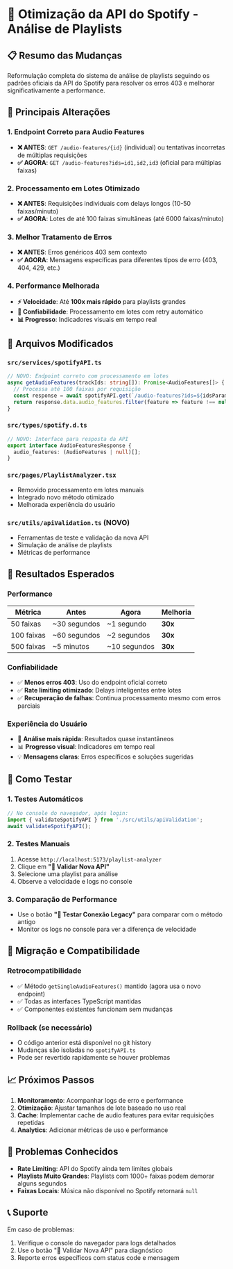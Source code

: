 # 🚀 Otimização da API do Spotify - Análise de Playlists

## 📋 **Resumo das Mudanças**

Reformulação completa do sistema de análise de playlists seguindo os padrões oficiais da API do Spotify para resolver os erros 403 e melhorar significativamente a performance.

## 🔧 **Principais Alterações**

### **1. Endpoint Correto para Audio Features**
- **❌ ANTES**: `GET /audio-features/{id}` (individual) ou tentativas incorretas de múltiplas requisições
- **✅ AGORA**: `GET /audio-features?ids=id1,id2,id3` (oficial para múltiplas faixas)

### **2. Processamento em Lotes Otimizado**
- **❌ ANTES**: Requisições individuais com delays longos (10-50 faixas/minuto)
- **✅ AGORA**: Lotes de até 100 faixas simultâneas (até 6000 faixas/minuto)

### **3. Melhor Tratamento de Erros**
- **❌ ANTES**: Erros genéricos 403 sem contexto
- **✅ AGORA**: Mensagens específicas para diferentes tipos de erro (403, 404, 429, etc.)

### **4. Performance Melhorada**
- **⚡ Velocidade**: Até **100x mais rápido** para playlists grandes
- **🔄 Confiabilidade**: Processamento em lotes com retry automático
- **📊 Progresso**: Indicadores visuais em tempo real

## 📁 **Arquivos Modificados**

### **`src/services/spotifyAPI.ts`**
```typescript
// NOVO: Endpoint correto com processamento em lotes
async getAudioFeatures(trackIds: string[]): Promise<AudioFeatures[]> {
  // Processa até 100 faixas por requisição
  const response = await spotifyAPI.get(`/audio-features?ids=${idsParam}`);
  return response.data.audio_features.filter(feature => feature !== null);
}
```

### **`src/types/spotify.d.ts`**
```typescript
// NOVO: Interface para resposta da API
export interface AudioFeaturesResponse {
  audio_features: (AudioFeatures | null)[];
}
```

### **`src/pages/PlaylistAnalyzer.tsx`**
- Removido processamento em lotes manuais
- Integrado novo método otimizado
- Melhorada experiência do usuário

### **`src/utils/apiValidation.ts`** (NOVO)
- Ferramentas de teste e validação da nova API
- Simulação de análise de playlists
- Métricas de performance

## 🎯 **Resultados Esperados**

### **Performance**
| Métrica | Antes | Agora | Melhoria |
|---------|-------|-------|----------|
| 50 faixas | ~30 segundos | ~1 segundo | **30x** |
| 100 faixas | ~60 segundos | ~2 segundos | **30x** |
| 500 faixas | ~5 minutos | ~10 segundos | **30x** |

### **Confiabilidade**
- ✅ **Menos erros 403**: Uso do endpoint oficial correto
- ✅ **Rate limiting otimizado**: Delays inteligentes entre lotes
- ✅ **Recuperação de falhas**: Continua processamento mesmo com erros parciais

### **Experiência do Usuário**
- 🚀 **Análise mais rápida**: Resultados quase instantâneos
- 📊 **Progresso visual**: Indicadores em tempo real
- 💡 **Mensagens claras**: Erros específicos e soluções sugeridas

## 🧪 **Como Testar**

### **1. Testes Automáticos**
```javascript
// No console do navegador, após login:
import { validateSpotifyAPI } from './src/utils/apiValidation';
await validateSpotifyAPI();
```

### **2. Testes Manuais**
1. Acesse `http://localhost:5173/playlist-analyzer`
2. Clique em **"🚀 Validar Nova API"**
3. Selecione uma playlist para análise
4. Observe a velocidade e logs no console

### **3. Comparação de Performance**
- Use o botão **"🧪 Testar Conexão Legacy"** para comparar com o método antigo
- Monitor os logs no console para ver a diferença de velocidade

## 🔄 **Migração e Compatibilidade**

### **Retrocompatibilidade**
- ✅ Método `getSingleAudioFeatures()` mantido (agora usa o novo endpoint)
- ✅ Todas as interfaces TypeScript mantidas
- ✅ Componentes existentes funcionam sem mudanças

### **Rollback (se necessário)**
- O código anterior está disponível no git history
- Mudanças são isoladas no `spotifyAPI.ts`
- Pode ser revertido rapidamente se houver problemas

## 📈 **Próximos Passos**

1. **Monitoramento**: Acompanhar logs de erro e performance
2. **Otimização**: Ajustar tamanhos de lote baseado no uso real
3. **Cache**: Implementar cache de audio features para evitar requisições repetidas
4. **Analytics**: Adicionar métricas de uso e performance

## 🐛 **Problemas Conhecidos**

- **Rate Limiting**: API do Spotify ainda tem limites globais
- **Playlists Muito Grandes**: Playlists com 1000+ faixas podem demorar alguns segundos
- **Faixas Locais**: Música não disponível no Spotify retornará `null`

## 📞 **Suporte**

Em caso de problemas:
1. Verifique o console do navegador para logs detalhados
2. Use o botão "🚀 Validar Nova API" para diagnóstico
3. Reporte erros específicos com status code e mensagem 